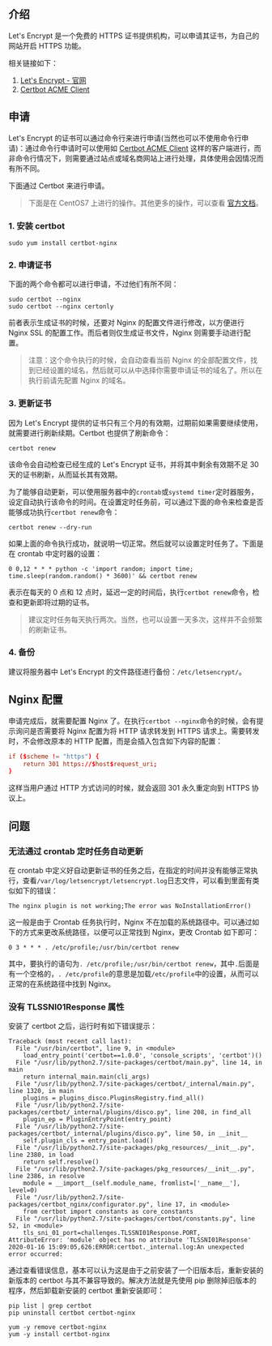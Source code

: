 ## 介绍

Let's Encrypt 是一个免费的 HTTPS 证书提供机构，可以申请其证书，为自己的网站开启 HTTPS 功能。

相关链接如下：

1. [Let's Encrypt - 官网](https://letsencrypt.org/getting-started/)
2. [Certbot ACME Client](https://certbot.eff.org/)


## 申请

Let's Encrypt 的证书可以通过命令行来进行申请(当然也可以不使用命令行申请)：通过命令行申请时可以使用如 [Certbot ACME Client](https://certbot.eff.org/) 这样的客户端进行，而非命令行情况下，则需要通过站点或域名商网站上进行处理，具体使用会因情况而有所不同。

下面通过 Certbot 来进行申请。

> 下面是在 CentOS7 上进行的操作。其他更多的操作，可以查看 [官方文档](https://certbot.eff.org/docs/)。

### 1. 安装 certbot

```shell
sudo yum install certbot-nginx
```

### 2. 申请证书

下面的两个命令都可以进行申请，不过他们有所不同：
    
```shell
sudo certbot --nginx
sudo certbot --nginx certonly
```

前者表示生成证书的时候，还要对 Nginx 的配置文件进行修改，以方便进行 Nginx SSL 的配置工作。而后者则仅生成证书文件，Nginx 则需要手动进行配置。
    
> 注意：这个命令执行的时候，会自动查看当前 Nginx 的全部配置文件，找到已经设置的域名，然后就可以从中选择你需要申请证书的域名了。所以在执行前请先配置 Nginx 的域名。

### 3. 更新证书

因为 Let's Encrypt 提供的证书只有三个月的有效期，过期前如果需要继续使用，就需要进行刷新续期。Certbot 也提供了刷新命令：

```shell
certbot renew
```

该命令会自动检查已经生成的 Let's Encrypt 证书，并将其中剩余有效期不足 30 天的证书刷新，从而延长其有效期。

为了能够自动更新，可以使用服务器中的`crontab`或`systemd timer`定时器服务，设定自动执行该命令的时间。在设置定时任务前，可以通过下面的命令来检查是否能够成功执行`certbot renew`命令：

```shell
certbot renew --dry-run
```

如果上面的命令执行成功，就说明一切正常。然后就可以设置定时任务了。下面是在 crontab 中定时器的设置：

```
0 0,12 * * * python -c 'import random; import time; time.sleep(random.random() * 3600)' && certbot renew
```

表示在每天的 0 点和 12 点时，延迟一定的时间后，执行`certbot renew`命令，检查和更新即将过期的证书。

> 建议定时任务每天执行两次。当然，也可以设置一天多次，这样并不会频繁的刷新证书。

### 4. 备份

建议将服务器中 Let's Encrypt 的文件路径进行备份：`/etc/letsencrypt/`。

## Nginx 配置

申请完成后，就需要配置 Nginx 了。在执行`certbot --nginx`命令的时候，会有提示询问是否需要将 Nginx 配置为将 HTTP 请求转发到 HTTPS 请求上。需要转发时，不会修改原本的 HTTP 配置，而是会插入包含如下内容的配置：

```conf
if ($scheme != "https") {
    return 301 https://$host$request_uri;
}
```

这样当用户通过 HTTP 方式访问的时候，就会返回 301 永久重定向到 HTTPS 协议上。

## 问题

### 无法通过 crontab 定时任务自动更新

在 crontab 中定义好自动更新证书的任务之后，在指定的时间并没有能够正常执行，查看`/var/log/letsencrypt/letsencrypt.log`日志文件，可以看到里面有类似如下的错误：

```
The nginx plugin is not working;The error was NoInstallationError() 
```

这一般是由于 Crontab 任务执行时，Nginx 不在加载的系统路径中。可以通过如下的方式来更改系统路径，以便可以正常找到 Nginx，更改 Crontab 如下即可：

```
0 3 * * * . /etc/profile;/usr/bin/certbot renew
```

其中，要执行的语句为`. /etc/profile;/usr/bin/certbot renew`，其中`.`后面是有一个空格的，`. /etc/profile`的意思是加载`/etc/profile`中的设置，从而可以正常的在系统路径中找到 Nginx。


### 没有 TLSSNI01Response 属性

安装了 certbot 之后，运行时有如下错误提示：

```
Traceback (most recent call last):
  File "/usr/bin/certbot", line 9, in <module>
    load_entry_point('certbot==1.0.0', 'console_scripts', 'certbot')()
  File "/usr/lib/python2.7/site-packages/certbot/main.py", line 14, in main
    return internal_main.main(cli_args)
  File "/usr/lib/python2.7/site-packages/certbot/_internal/main.py", line 1320, in main
    plugins = plugins_disco.PluginsRegistry.find_all()
  File "/usr/lib/python2.7/site-packages/certbot/_internal/plugins/disco.py", line 208, in find_all
    plugin_ep = PluginEntryPoint(entry_point)
  File "/usr/lib/python2.7/site-packages/certbot/_internal/plugins/disco.py", line 50, in __init__
    self.plugin_cls = entry_point.load()
  File "/usr/lib/python2.7/site-packages/pkg_resources/__init__.py", line 2380, in load
    return self.resolve()
  File "/usr/lib/python2.7/site-packages/pkg_resources/__init__.py", line 2386, in resolve
    module = __import__(self.module_name, fromlist=['__name__'], level=0)
  File "/usr/lib/python2.7/site-packages/certbot_nginx/configurator.py", line 17, in <module>
    from certbot import constants as core_constants
  File "/usr/lib/python2.7/site-packages/certbot/constants.py", line 52, in <module>
    tls_sni_01_port=challenges.TLSSNI01Response.PORT,
AttributeError: 'module' object has no attribute 'TLSSNI01Response'
2020-01-16 15:09:05,626:ERROR:certbot._internal.log:An unexpected error occurred:
```

通过查看错误信息，基本可以认为这是由于之前安装了一个旧版本后，重新安装的新版本的 certbot 与其不兼容导致的。解决方法就是先使用 pip 删除掉旧版本的程序，然后卸载新安装的 certbot 重新安装即可：

```shell
pip list | grep certbot
pip uninstall certbot certbot-nginx

yum -y remove certbot-nginx
yum -y install certbot-nginx
```

